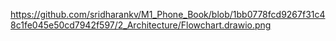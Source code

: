 https://github.com/sridharankv/M1_Phone_Book/blob/1bb0778fcd9267f31c48c1fe045e50cd7942f597/2_Architecture/Flowchart.drawio.png
